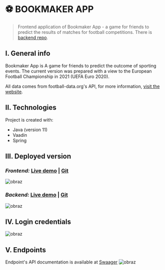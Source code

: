 ⚽ BOOKMAKER APP
===
> Frontend application of Bookmaker App - a game for friends to predict the results of matches for football competitions. There is [backend repo](https://github.com/sitkositkowski/bookmaker-app-frontend).

I. General info
---

Bookmaker App is A game for friends to predict the outcome of sporting events. The current version was prepared with a view to the European Football Championship in 2021 (UEFA Euro 2020).

All data comes from football-data.org's API, for more information, [visit the website](https://www.football-data.org/).


II. Technologies
---
Project is created with:
* Java (version 11)
* Vaadin
* Spring

III. Deployed version
---
### *Frontend:* [Live demo](https://bookmaker-app.herokuapp.com/) | [Git](https://github.com/sitkositkowski/bookmaker-app-frontend)
![obraz](https://user-images.githubusercontent.com/74245529/122913790-2e2ab400-d35a-11eb-9ffa-f9dce685ec6f.png)

### *Backend:* [Live demo](https://bookmaker-app-backend.herokuapp.com/) | [Git](https://github.com/sitkositkowski/bookmaker-app)
![obraz](https://user-images.githubusercontent.com/74245529/122914094-92e60e80-d35a-11eb-8259-0f213d68e8e7.png)

IV. Login credentials
---
![obraz](https://user-images.githubusercontent.com/74245529/122913967-6b8f4180-d35a-11eb-82fb-777c118c659d.png)

V. Endpoints
---
Endpoint's API documentation is available at [Swaager](https://bookmaker-app-backend.herokuapp.com/swagger-ui.html)
![obraz](https://user-images.githubusercontent.com/74245529/122913616-f3288080-d359-11eb-97df-c081b6fd4d3c.png)
